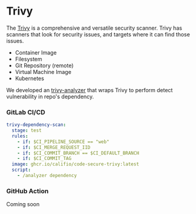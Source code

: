 # Trivy
The [Trivy](https://github.com/aquasecurity/trivy) is a comprehensive and versatile security scanner.
Trivy has scanners that look for security issues, and targets where it can find those issues.

* Container Image
* Filesystem
* Git Repository (remote)
* Virtual Machine Image
* Kubernetes


We developed an [trivy-analyzer](https://github.com/califio/code-secure-trivy) that wraps Trivy to perform detect vulnerability in repo's dependency.

### GitLab CI/CD

```yaml
trivy-dependency-scan:
  stage: test
  rules:
    - if: $CI_PIPELINE_SOURCE == "web"
    - if: $CI_MERGE_REQUEST_IID
    - if: $CI_COMMIT_BRANCH == $CI_DEFAULT_BRANCH
    - if: $CI_COMMIT_TAG
  image: ghcr.io/califio/code-secure-trivy:latest
  script:
    - /analyzer dependency
```

### GitHub Action

Coming soon